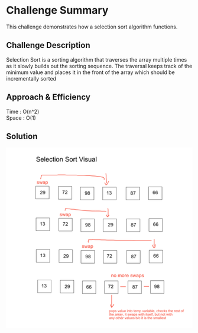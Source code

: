 # Challenge Summary
This challenge demonstrates how a selection sort algorithm functions. 

## Challenge Description
Selection Sort is a sorting algorithm that traverses the array multiple times as it slowly builds out the sorting sequence. The traversal keeps track of the minimum value and places it in the front of the array which should be incrementally sorted

## Approach & Efficiency
Time : O(n^2) <br>
Space : O(1) <br>

## Solution
![whiteboardImg](../../../resources/selection-sort.png)   